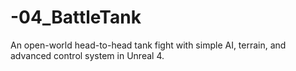 # -04_BattleTank
An open-world head-to-head tank fight with simple AI, terrain, and advanced control system in Unreal 4.
